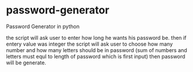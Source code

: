 # password-generator
Password Generator in python

the script will ask user to enter how long he wants his password be.
then if entery value was integer the script will ask user to choose how many number and how many letters should be in password
(sum of numbers and letters must equl to length of password which is first input)
then password will be generate.
